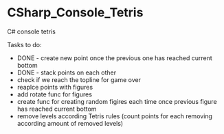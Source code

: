 # CSharp_Console_Tetris
C# console tetris

Tasks to do:
- DONE - create new point once the previous one has reached current bottom
- DONE - stack points on each other
- check if we reach the topline for game over
- reaplce points with figures
- add rotate func for figures
- create func for creating random figires each time once previous figure has reached current bottom
- remove levels according Tetris rules (count points for each removing according amount of removed levels)
